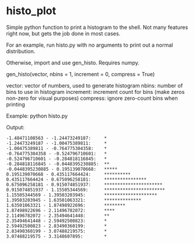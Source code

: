 histo_plot
==========

Simple python function to print a histogram to the shell. Not many features right now, but gets the job done in most cases.

For an example, run histo.py with no arguments to print out a normal distribution. 

Otherwise, import and use gen_histo. Requires numpy.

gen_histo(vector, nbins = 1, increment = 0, compress = True)

vector: vector of numbers, used to generate histogram
nbins: number of bins to use in histogram
increment: increment count for bins (make zeros non-zero for visual purposes)
compress: ignore zero-count bins when printing

Example: python histo.py

Output:
```
-1.48471108563 - -1.24473249187:     *                       
-1.24473249187 - -1.00475389811:     *                       
-1.00475389811 - -0.764775304358:    *                       
-0.764775304358 - -0.524796710601:   *                       
-0.524796710601 - -0.284818116845:   *                       
-0.284818116845 - -0.0448395230885:  **                      
-0.0448395230885 - 0.195139070668:   *****                   
0.195139070668 - 0.435117664424:     **********              
0.435117664424 - 0.675096258181:     ****************        
0.675096258181 - 0.915074851937:     **********************  
0.915074851937 - 1.15505344569:      *********************** 
1.15505344569 - 1.39503203945:       ********************    
1.39503203945 - 1.63501063321:       **************          
1.63501063321 - 1.87498922696:       ********                
1.87498922696 - 2.11496782072:       ****                    
2.11496782072 - 2.35494641448:       **                      
2.35494641448 - 2.59492500823:       *                       
2.59492500823 - 2.83490360199:       *                       
2.83490360199 - 3.07488219575:       *                       
3.07488219575 - 3.3148607895:        *    
```
